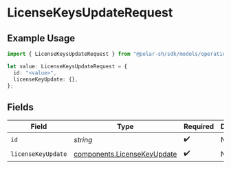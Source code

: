 # LicenseKeysUpdateRequest

## Example Usage

```typescript
import { LicenseKeysUpdateRequest } from "@polar-sh/sdk/models/operations";

let value: LicenseKeysUpdateRequest = {
  id: "<value>",
  licenseKeyUpdate: {},
};
```

## Fields

| Field                                                                      | Type                                                                       | Required                                                                   | Description                                                                |
| -------------------------------------------------------------------------- | -------------------------------------------------------------------------- | -------------------------------------------------------------------------- | -------------------------------------------------------------------------- |
| `id`                                                                       | *string*                                                                   | :heavy_check_mark:                                                         | N/A                                                                        |
| `licenseKeyUpdate`                                                         | [components.LicenseKeyUpdate](../../models/components/licensekeyupdate.md) | :heavy_check_mark:                                                         | N/A                                                                        |